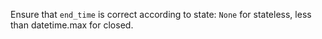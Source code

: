 Ensure that `end_time` is correct according to state: `None` for stateless,
less than datetime.max for closed.
